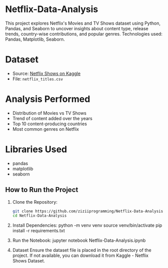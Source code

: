 # Netflix-Data-Analysis
This project explores Netflix's Movies and TV Shows dataset using Python, Pandas, and Seaborn to uncover insights about content type, release trends, country-wise contributions, and popular genres. Technologies used: Pandas, Matplotlib, Seaborn.

# Dataset
- Source: [Netflix Shows on Kaggle](https://www.kaggle.com/datasets/shivamb/netflix-shows)
- File: `netflix_titles.csv`

# Analysis Performed
- Distribution of Movies vs TV Shows
- Trend of content added over the years
- Top 10 content-producing countries
- Most common genres on Netflix

# Libraries Used
- pandas
- matplotlib
- seaborn

## How to Run the Project

1. Clone the Repository:
   ```bash
   git clone https://github.com/ziziiprogramming/Netflix-Data-Analysis.git
   cd Netflix-Data-Analysis
2. Install Dependencies:
python -m venv venv
source venv/bin/activate
pip install -r requirements.txt

3. Run the Notebook:
jupyter notebook Netflix-Data-Analysis.ipynb

4. Dataset
Ensure the dataset file is placed in the root directory of the project.
If not available, you can download it from Kaggle - Netflix Shows Dataset.
